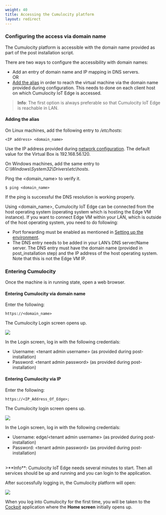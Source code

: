 ```yaml
---
weight: 40
title: Accessing the Cumulocity platform
layout: redirect
---
```


### Configuring the access via domain name

The Cumulocity platform is accessible with the domain name provided as part of the post installation script. 

There are two ways to configure the accessibility with domain names:

* Add an entry of domain name and IP mapping in DNS servers. <br>
OR
* [Add the alias](#add-alias) in order to reach the virtual machine via the domain name provided during configuration. This needs to done on each client host on which Cumulocity IoT Edge is accessed.

>**Info**: The first option is always preferable so that Cumulocity IoT Edge is reachable in LAN.

#### <a name="add-alias"></a>Adding the alias

On Linux machines, add the following entry to */etc/hosts*:

```text
<IP address> <domain_name>
```

Use the IP address provided during [network configuration](/edge/installation#configuration). The default value for the Virtual Box is 192.168.56.120.

On Windows machines,  add the same entry to *C:\Windows\System32\Drivers\etc\hosts*.

Ping the &#60;domain_name> to verify it. 

```shell
$ ping <domain_name>
```

If the ping is successful the DNS resolution is working properly.

Using &#60;domain_name>, Cumulocity IoT Edge can be connected from the host operating system (operating system which is hosting the Edge VM instance). If you want to connect Edge VM within your LAN, which is outside of the host operating system, you need to do following:

* Port forwarding must be enabled as mentioned in [Setting up the environment](/edge/installation#setting-up-the-environment).
* The DNS entry needs to be added in your LAN’s DNS server/Name server. The DNS entry must have the domain name (provided in post_installation step) and the IP address of the host operating system. Note that this is not the Edge VM IP.

### Entering Cumulocity

Once the machine is in running state, open a web browser.

#### Entering Cumulocity via domain name

Enter the following:

```http
https://<domain_name>
```

The Cumulocity Login screen opens up.

<img src="/images/users-guide/overview-login.png" name="Login screen"/>

In the Login screen, log in with the following credentials:

* Username: &#60;tenant admin username> (as provided during post-installation)
* Password: &#60;tenant admin password> (as provided during post-installation)

#### Entering Cumulocity via IP

Enter the following:

```http
https://<IP_Address_Of_Edge>;
```

The Cumulocity login screen opens up.

<img src="/images/edge/edge-login-with-tenantid.png" name="Login screen"/>

In the Login screen, log in with the following credentials:

* Username: edge/&#60;tenant admin username> (as provided during post-installation)
* Password: &#60;tenant admin password> (as provided during post-installation)

<br>
>**Info**: Cumulocity IoT Edge needs several minutes to start. Then all services should be up and running and you can login to the application.

After successfully logging in, the Cumulocity platform will open:

<img src="/images/users-guide/cockpit/cockpit-home-screen.png" name="Home screen"/>

When you log into Cumulocity for the first time, you will be taken to the [Cockpit](/users-guide/cockpit#overview) application where the **Home screen** initially opens up.


